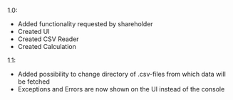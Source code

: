 1.0:
  - Added functionality requested by shareholder
  - Created UI
  - Created CSV Reader
  - Created Calculation

1.1:
  - Added possibility to change directory of .csv-files from which data will be fetched
  - Exceptions and Errors are now shown on the UI instead of the console
